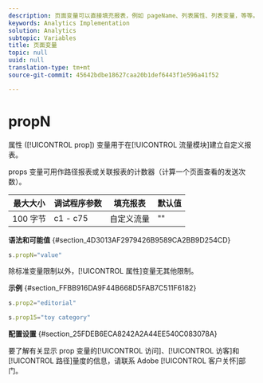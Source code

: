 ```yaml
---
description: 页面变量可以直接填充报表，例如 pageName、列表属性、列表变量，等等。
keywords: Analytics Implementation
solution: Analytics
subtopic: Variables
title: 页面变量
topic: null
uuid: null
translation-type: tm+mt
source-git-commit: 45642bdbe18627caa20b1def6443f1e596a41f52

---
```



# propN

属性 ([!UICONTROL prop]) 变量用于在[!UICONTROL 流量模块]建立自定义报表。

<!-- 

propN.xml

 -->

props 变量可用作路径报表或关联报表的计数器（计算一个页面查看的发送次数）。

| 最大大小 | 调试程序参数 | 填充报表 | 默认值 |
|---|---|---|---|
| 100 字节 | c1 - c75 | 自定义流量 | "" |

**语法和可能值** {#section_4D3013AF2979426B9589CA2BB9D254CD}

```js
s.propN="value"
```

除标准变量限制以外，[!UICONTROL 属性]变量无其他限制。

**示例** {#section_FFBB916DA9F44B668D5FAB7C511F6182}

```js
s.prop2="editorial" 
```

```js
s.prop15="toy category"
```

**配置设置** {#section_25FDEB6ECA8242A2A44EE540C083078A}

要了解有关显示 prop 变量的[!UICONTROL 访问]、[!UICONTROL 访客]和[!UICONTROL 路径]量度的信息，请联系 Adobe [!UICONTROL 客户关怀]部门。
